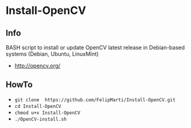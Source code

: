 # Install-OpenCV

## Info
BASH script to install or update OpenCV latest release in Debian-based systems (Debian, Ubuntu, LinuxMint)

* http://opencv.org/

## HowTo
* `git clone  https://github.com/FelipMarti/Install-OpenCV.git`
* `cd Install-OpenCV`
* `chmod u+x Install-OpenCV`
* `./OpenCV-install.sh`



